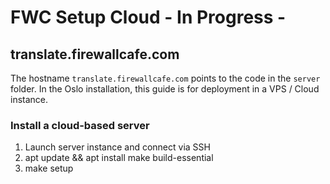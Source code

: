 # FWC Setup Cloud  - In Progress -

## translate.firewallcafe.com

The hostname `translate.firewallcafe.com` points to the code in the `server` folder. In the Oslo installation, this guide is for deployment in a VPS / Cloud instance.

### Install a cloud-based server

1. Launch server instance and connect via SSH
2. apt update && apt install make build-essential
3. make setup


